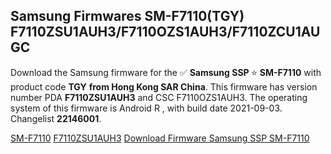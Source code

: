 <h2>Samsung Firmwares SM-F7110(TGY) F7110ZSU1AUH3/F7110OZS1AUH3/F7110ZCU1AUGC</h2>
Download the Samsung firmware for the ✅ <strong>Samsung SSP </strong> ⭐ <strong>SM-F7110</strong> with product code <strong>TGY</strong> <strong> from Hong Kong SAR China</strong>. This firmware has version number PDA <strong>F7110ZSU1AUH3</strong> and CSC F7110OZS1AUH3. The operating system of this firmware is Android R , with build date 2021-09-03. Changelist <strong>22146001</strong>.


[SM-F7110](https://samfirm.shop/samsung/model/SM-F7110)
[F7110ZSU1AUH3](https://samfirm.shop/samsung/pda/F7110ZSU1AUH3)
[Download Firmware Samsung SSP SM-F7110](https://samfirm.shop/samsung/firmware/453672)
